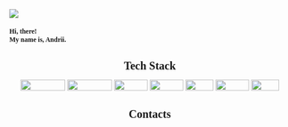 <link rel="preconnect" href="https://fonts.googleapis.com">
<link rel="preconnect" href="https://fonts.gstatic.com" crossorigin>
<link href="https://fonts.googleapis.com/css2?family=Press+Start+2P&display=swap" rel="stylesheet">

<img src="https://images.fineartamerica.com/images/artworkimages/mediumlarge/3/may-the-force-be-with-you-classic-version-dafydd-jones.jpg" style="max-width: 100% height: auto;">

<h1 style="font-family: 'Press Start 2P', cursive; font-size: 12px;">Hi, there!👋</br> My name is, Andrii. </h2>

<div align="center"">
    <h1 style="font-family: 'Press Start 2P', cursive; font-size: 20px;">Tech Stack</h2>
    <div style="padding: 0; margin: 10px">
        <img width="80" height="20" src="https://img.shields.io/badge/TypeScript-000000?style=for-the-badge&logo=typescript&logoColor=white">
        <img width="80" height="20" src="https://img.shields.io/badge/JavaScript-F7DF1E?style=for-the-badge&logo=javascript&logoColor=black">
        <img width="60" height="20" src="https://img.shields.io/badge/Python-000000?style=for-the-badge&logo=python&logoColor=white">
        <img width="60" height="20" src="https://img.shields.io/badge/HTML5-F7DF1E?style=for-the-badge&logo=html5&logoColor=black">
        <img width="50" height="20" src="https://img.shields.io/badge/CSS3-000000?style=for-the-badge&logo=css3&logoColor=white">
        <img width="60" height="20" src="https://img.shields.io/badge/Figma-F7DF1E?style=for-the-badge&logo=figma&logoColor=black">
        <img width="50" height="20" src="https://img.shields.io/badge/GIT-000000?style=for-the-badge&logo=git&logoColor=white">
    </div>
    <h1 style="font-family: 'Press Start 2P', cursive; font-size: 20px;">Contacts</h2>
</div>